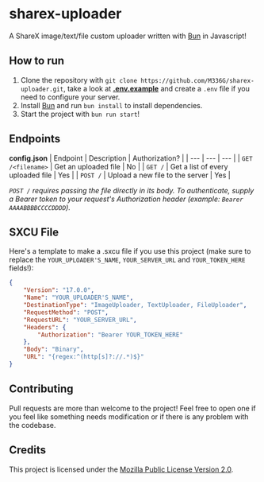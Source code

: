 # sharex-uploader
A ShareX image/text/file custom uploader written with [Bun](https://bun.com/) in Javascript!

## How to run
1. Clone the repository with `git clone https://github.com/M336G/sharex-uploader.git`, take a look at **[.env.example](https://github.com/M336G/sharex-uploader/blob/main/.env.example)** and create a `.env` file if you need to configure your server.
2. Install [Bun](https://bun.com/) and run `bun install` to install dependencies.
3. Start the project with `bun run start`!

## Endpoints
**config.json**
| Endpoint | Description | Authorization? |
| --- | --- | --- |
| `GET /<filename>` | Get an uploaded file | No |
| `GET /` | Get a list of every uploaded file | Yes |
| `POST /` | Upload a new file to the server | Yes |

*`POST /` requires passing the file directly in its body.*
*To authenticate, supply a Bearer token to your request's Authorization header (example: `Bearer AAAABBBBCCCCDDDD`).*

## SXCU File
Here's a template to make a .sxcu file if you use this project (make sure to replace the `YOUR_UPLOADER'S_NAME`, `YOUR_SERVER_URL` and `YOUR_TOKEN_HERE` fields!):
```json
{
    "Version": "17.0.0",
    "Name": "YOUR_UPLOADER'S_NAME",
    "DestinationType": "ImageUploader, TextUploader, FileUploader",
    "RequestMethod": "POST",
    "RequestURL": "YOUR_SERVER_URL",
    "Headers": {
        "Authorization": "Bearer YOUR_TOKEN_HERE"
    },
    "Body": "Binary",
    "URL": "{regex:^(http[s]?://.*)$}"
}
```

## Contributing
Pull requests are more than welcome to the project! Feel free to open one if you feel like something needs modification or if there is any problem with the codebase.

## Credits
This project is licensed under the [Mozilla Public License Version 2.0](https://github.com/M336G/sharex-uploader/blob/main/LICENSE).
